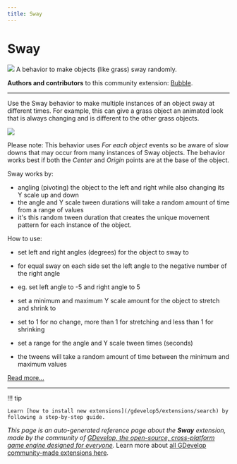 ```yaml
---
title: Sway
---
```

# Sway

![](https://resources.gdevelop-app.com/assets/Icons/swap-horizontal-variant.svg)
A behavior to make objects (like grass) sway randomly.

**Authors and contributors** to this community extension: [Bubble](https://gd.games/Bubble).

---

Use the Sway behavior to make multiple instances of an object sway at different times. For example, this can give a grass object an animated look that is always changing and is different to the other grass objects.


![](https://i.imgur.com/dOyTgbN.gifv)


Please note:
This behavior uses *For each object* events so be aware of slow downs that may occur from many instances of Sway objects.
The behavior works best if both the *Center* and *Origin* points are at the base of the object.

Sway works by:

- angling (pivoting) the object to the left and right while also changing its Y scale up and down
- the angle and Y scale tween durations will take a random amount of time from a range of values
- it's this random tween duration that creates the unique movement pattern for each instance of the object.

How to use:

- set left and right angles (degrees) for the object to sway to
- for equal sway on each side set the left angle to the negative number of the right angle
- eg. set left angle to -5 and right angle to 5


- set a minimum and maximum Y scale amount for the object to stretch and shrink to
- set to 1 for no change, more than 1 for stretching and less than 1 for shrinking


- set a range for the angle and Y scale tween times (seconds)
- the tweens will take a random amount of time between the minimum and maximum values


[Read more...](https://liluo.io/bubble/swayexamples)

---

!!! tip

    Learn [how to install new extensions](/gdevelop5/extensions/search) by following a step-by-step guide.

*This page is an auto-generated reference page about the **Sway** extension, made by the community of [GDevelop, the open-source, cross-platform game engine designed for everyone](https://gdevelop.io/).* Learn more about [all GDevelop community-made extensions here](/gdevelop5/extensions).